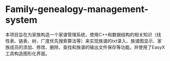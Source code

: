 # Family-genealogy-management-system
本项目旨在为家族构造一个家谱管理系统，使用C++和数据结构的相关知识（线性表、链表、树、广度优先搜索算法等）来实现族谱的txt录入、族谱图显示、家族成员的添加、修改、删除、查找和族谱的输出文件保存等功能。并使用了EasyX工具构造图形化界面。
